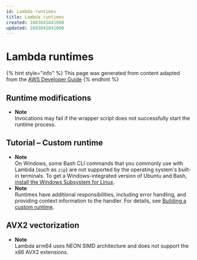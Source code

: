 ```yaml
---
id: Lambda runtimes
title: Lambda runtimes
created: 1683841041000
updated: 1683841041000
---
```

# Lambda runtimes
{% hint style="info" %}
This page was generated from content adapted from the [AWS Developer Guide](https://github.com/awsdocs/aws-lambda-developer-guide.git)
{% endhint %}
## Runtime modifications

- **Note**  
Invocations may fail if the wrapper script does not successfully start the runtime process\.


## Tutorial – Custom runtime

- **Note**  
On Windows, some Bash CLI commands that you commonly use with Lambda \(such as `zip`\) are not supported by the operating system's built\-in terminals\. To get a Windows\-integrated version of Ubuntu and Bash, [install the Windows Subsystem for Linux](https://docs.microsoft.com/en-us/windows/wsl/install-win10)\.
- **Note**  
Runtimes have additional responsibilities, including error handling, and providing context information to the handler\. For details, see [Building a custom runtime](runtimes-custom.md#runtimes-custom-build)\.


## AVX2 vectorization

- **Note**  
Lambda arm64 uses NEON SIMD architecture and does not support the x86 AVX2 extensions\.

